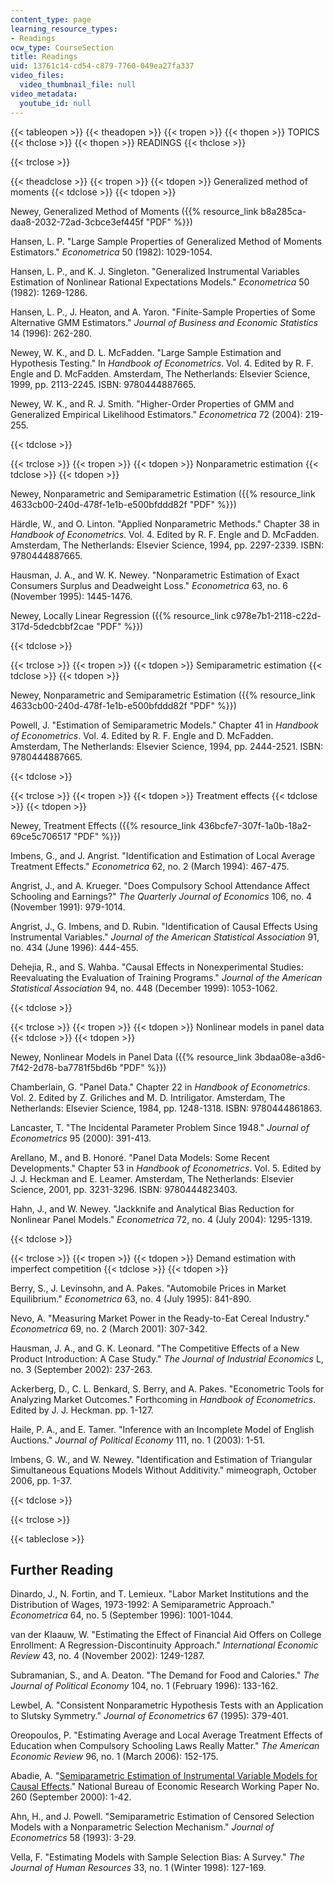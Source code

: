 ```yaml
---
content_type: page
learning_resource_types:
- Readings
ocw_type: CourseSection
title: Readings
uid: 13761c14-cd54-c879-7760-049ea27fa337
video_files:
  video_thumbnail_file: null
video_metadata:
  youtube_id: null
---
```


{{< tableopen >}}
{{< theadopen >}}
{{< tropen >}}
{{< thopen >}}
TOPICS
{{< thclose >}}
{{< thopen >}}
READINGS
{{< thclose >}}

{{< trclose >}}

{{< theadclose >}}
{{< tropen >}}
{{< tdopen >}}
Generalized method of moments
{{< tdclose >}}
{{< tdopen >}}


Newey, Generalized Method of Moments ({{% resource_link b8a285ca-daa8-2032-72ad-3cbce3ef445f "PDF" %}})

Hansen, L. P. "Large Sample Properties of Generalized Method of Moments Estimators." _Econometrica_ 50 (1982): 1029-1054.

Hansen, L. P., and K. J. Singleton. "Generalized Instrumental Variables Estimation of Nonlinear Rational Expectations Models." _Econometrica_ 50 (1982): 1269-1286.

Hansen, L. P., J. Heaton, and A. Yaron. "Finite-Sample Properties of Some Alternative GMM Estimators." _Journal of Business and Economic Statistics_ 14 (1996): 262-280.

Newey, W. K., and D. L. McFadden. "Large Sample Estimation and Hypothesis Testing." In _Handbook of Econometrics_. Vol. 4. Edited by R. F. Engle and D. McFadden. Amsterdam, The Netherlands: Elsevier Science, 1999, pp. 2113-2245. ISBN: 9780444887665.

Newey, W. K., and R. J. Smith. "Higher-Order Properties of GMM and Generalized Empirical Likelihood Estimators." _Econometrica_ 72 (2004): 219-255.


{{< tdclose >}}

{{< trclose >}}
{{< tropen >}}
{{< tdopen >}}
Nonparametric estimation
{{< tdclose >}}
{{< tdopen >}}


Newey, Nonparametric and Semiparametric Estimation ({{% resource_link 4633cb00-240d-478f-1e1b-e500bfddd82f "PDF" %}})

Härdle, W., and O. Linton. "Applied Nonparametric Methods." Chapter 38 in _Handbook of Econometrics_. Vol. 4. Edited by R. F. Engle and D. McFadden. Amsterdam, The Netherlands: Elsevier Science, 1994, pp. 2297-2339. ISBN: 9780444887665.

Hausman, J. A., and W. K. Newey. "Nonparametric Estimation of Exact Consumers Surplus and Deadweight Loss." _Econometrica_ 63, no. 6 (November 1995): 1445-1476.

Newey, Locally Linear Regression ({{% resource_link c978e7b1-2118-c22d-317d-5dedcbbf2cae "PDF" %}})


{{< tdclose >}}

{{< trclose >}}
{{< tropen >}}
{{< tdopen >}}
Semiparametric estimation
{{< tdclose >}}
{{< tdopen >}}


Newey, Nonparametric and Semiparametric Estimation ({{% resource_link 4633cb00-240d-478f-1e1b-e500bfddd82f "PDF" %}})

Powell, J. "Estimation of Semiparametric Models." Chapter 41 in _Handbook of Econometrics_. Vol. 4. Edited by R. F. Engle and D. McFadden. Amsterdam, The Netherlands: Elsevier Science, 1994, pp. 2444-2521. ISBN: 9780444887665.


{{< tdclose >}}

{{< trclose >}}
{{< tropen >}}
{{< tdopen >}}
Treatment effects
{{< tdclose >}}
{{< tdopen >}}


Newey, Treatment Effects ({{% resource_link 436bcfe7-307f-1a0b-18a2-69ce5c706517 "PDF" %}})

Imbens, G., and J. Angrist. "Identification and Estimation of Local Average Treatment Effects." _Econometrica_ 62, no. 2 (March 1994): 467-475.

Angrist, J., and A. Krueger. "Does Compulsory School Attendance Affect Schooling and Earnings?" _The Quarterly Journal of Economics_ 106, no. 4 (November 1991): 979-1014.

Angrist, J., G. Imbens, and D. Rubin. "Identification of Causal Effects Using Instrumental Variables." _Journal of the American Statistical Association_ 91, no. 434 (June 1996): 444-455.

Dehejia, R., and S. Wahba. "Causal Effects in Nonexperimental Studies: Reevaluating the Evaluation of Training Programs." _Journal of the American Statistical Association_ 94, no. 448 (December 1999): 1053-1062.


{{< tdclose >}}

{{< trclose >}}
{{< tropen >}}
{{< tdopen >}}
Nonlinear models in panel data
{{< tdclose >}}
{{< tdopen >}}


Newey, Nonlinear Models in Panel Data ({{% resource_link 3bdaa08e-a3d6-7f42-2d78-ba7781f5bd6b "PDF" %}})

Chamberlain, G. "Panel Data." Chapter 22 in _Handbook of Econometrics_. Vol. 2. Edited by Z. Griliches and M. D. Intriligator. Amsterdam, The Netherlands: Elsevier Science, 1984, pp. 1248-1318. ISBN: 9780444861863.

Lancaster, T. "The Incidental Parameter Problem Since 1948." _Journal of Econometrics_ 95 (2000): 391-413.

Arellano, M., and B. Honoré. "Panel Data Models: Some Recent Developments." Chapter 53 in _Handbook of Econometrics_. Vol. 5. Edited by J. J. Heckman and E. Leamer. Amsterdam, The Netherlands: Elsevier Science, 2001, pp. 3231-3296. ISBN: 9780444823403.

Hahn, J., and W. Newey. "Jackknife and Analytical Bias Reduction for Nonlinear Panel Models." _Econometrica_ 72, no. 4 (July 2004): 1295-1319.


{{< tdclose >}}

{{< trclose >}}
{{< tropen >}}
{{< tdopen >}}
Demand estimation with imperfect competition
{{< tdclose >}}
{{< tdopen >}}


Berry, S., J. Levinsohn, and A. Pakes. "Automobile Prices in Market Equilibrium." _Econometrica_ 63, no. 4 (July 1995): 841-890.

Nevo, A. "Measuring Market Power in the Ready-to-Eat Cereal Industry." _Econometrica_ 69, no. 2 (March 2001): 307-342.

Hausman, J. A., and G. K. Leonard. "The Competitive Effects of a New Product Introduction: A Case Study." _The Journal of Industrial Economics_ L, no. 3 (September 2002): 237-263.

Ackerberg, D., C. L. Benkard, S. Berry, and A. Pakes. "Econometric Tools for Analyzing Market Outcomes." Forthcoming in _Handbook of Econometrics_. Edited by J. J. Heckman. pp. 1-127.

Haile, P. A., and E. Tamer. "Inference with an Incomplete Model of English Auctions." _Journal of Political Economy_ 111, no. 1 (2003): 1-51.

Imbens, G. W., and W. Newey. "Identification and Estimation of Triangular Simultaneous Equations Models Without Additivity." mimeograph, October 2006, pp. 1-37.


{{< tdclose >}}

{{< trclose >}}

{{< tableclose >}}

Further Reading
---------------

Dinardo, J., N. Fortin, and T. Lemieux. "Labor Market Institutions and the Distribution of Wages, 1973-1992: A Semiparametric Approach." _Econometrica_ 64, no. 5 (September 1996): 1001-1044.

van der Klaauw, W. "Estimating the Effect of Financial Aid Offers on College Enrollment: A Regression-Discontinuity Approach." _International Economic Review_ 43, no. 4 (November 2002): 1249-1287.

Subramanian, S., and A. Deaton. "The Demand for Food and Calories." _The Journal of Political Economy_ 104, no. 1 (February 1996): 133-162.

Lewbel, A. "Consistent Nonparametric Hypothesis Tests with an Application to Slutsky Symmetry." _Journal of Econometrics_ 67 (1995): 379-401.

Oreopoulos, P. "Estimating Average and Local Average Treatment Effects of Education when Compulsory Schooling Laws Really Matter." _The American Economic Review_ 96, no. 1 (March 2006): 152-175.

Abadie, A. "[Semiparametric Estimation of Instrumental Variable Models for Causal Effects](http://www.nber.org/papers/t0260)." National Bureau of Economic Research Working Paper No. 260 (September 2000): 1-42.

Ahn, H., and J. Powell. "Semiparametric Estimation of Censored Selection Models with a Nonparametric Selection Mechanism." _Journal of Econometrics_ 58 (1993): 3-29.

Vella, F. "Estimating Models with Sample Selection Bias: A Survey." _The Journal of Human Resources_ 33, no. 1 (Winter 1998): 127-169.